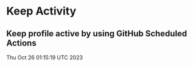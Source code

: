 # Keep Activity 
Keep profile active by using GitHub Scheduled Actions
--- 
Thu Oct 26 01:15:19 UTC 2023